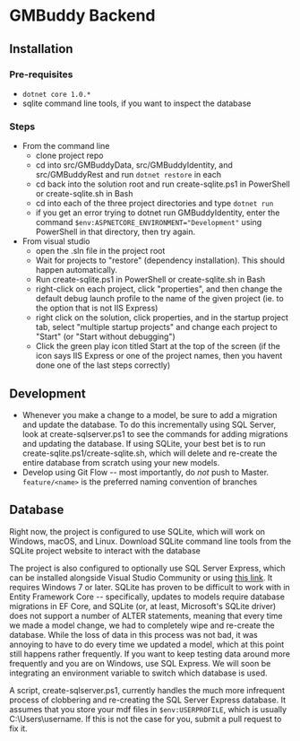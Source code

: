 # GMBuddy Backend

## Installation

### Pre-requisites
- `dotnet core 1.0.*`
- sqlite command line tools, if you want to inspect the database

### Steps
- From the command line
  - clone project repo
  - cd into src/GMBuddyData, src/GMBuddyIdentity, and src/GMBuddyRest and run `dotnet restore` in each
  - cd back into the solution root and run create-sqlite.ps1 in PowerShell or create-sqlite.sh in Bash
  - cd into each of the three project directories and type `dotnet run`
  - if you get an error trying to dotnet run GMBuddyIdentity, enter the command `$env:ASPNETCORE_ENVIRONMENT="Development"` using PowerShell in that directory, then try again.
- From visual studio
  - open the .sln file in the project root
  - Wait for projects to "restore" (dependency installation). This should happen automatically.
  - Run create-sqlite.ps1 in PowerShell or create-sqlite.sh in Bash
  - right-click on each project, click "properties", and then change the default debug launch profile to the name of the given project (ie. to the option that is not IIS Express)
  - right click on the solution, click properties, and in the startup project tab, select "multiple startup projects" and change each project to "Start" (or "Start without debugging")
  - Click the green play icon titled Start at the top of the screen (if the icon says IIS Express or one of the project names, then you havent done one of the last steps correctly)

## Development
- Whenever you make a change to a model, be sure to add a migration and update the database. To do this incrementally using SQL Server, look at create-sqlserver.ps1 to see the commands for adding migrations and updating the database. If using SQLite, your best bet is to run create-sqlite.ps1/create-sqlite.sh, which will delete and re-create the entire database from scratch using your new models.
- Develop using Git Flow -- most importantly, do *not* push to Master. `feature/<name>` is the preferred naming convention of branches

## Database
Right now, the project is configured to use SQLite, which will work on Windows, macOS, and Linux. Download SQLite command line tools from the SQLite project website to interact with the database

The project is also configured to optionally use SQL Server Express, which can be installed alongside Visual Studio Community or using [this link](https://msdn.microsoft.com/en-us/library/hh510202.aspx). It requires Windows 7 or later. SQLite has proven to be difficult to work with in Entity Framework Core -- specifically, updates to models require database migrations in EF Core, and SQLite (or, at least, Microsoft's SQLite driver) does not support a number of ALTER statements, meaning that every time we made a model change, we had to completely wipe and re-create the database. While the loss of data in this process was not bad, it was annoying to have to do every time we updated a model, which at this point still happens rather frequently. If you want to keep testing data around more frequently and you are on Windows, use SQL Express. We will soon be integrating an environment variable to switch which database is used.

A script, create-sqlserver.ps1, currently handles the much more infrequent process of clobbering and re-creating the SQL Server Express database. It assumes that you store your mdf files in `$env:USERPROFILE`, which is usually C:\Users\username. If this is not the case for you, submit a pull request to fix it.